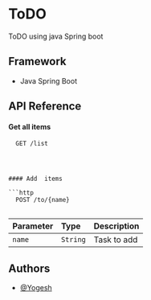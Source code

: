 # ToDO

ToDO using java Spring boot
## Framework

 - Java Spring Boot 


## API Reference

#### Get all items

```http
  GET /list
  
 
  
  
#### Add  items

```http
  POST /to/{name}
  
  ```
| Parameter | Type     | Description                       |
| :-------- | :------- | :-------------------------------- |
|  `name`   | `String` |  Task to add|
  
 
  
## Authors

- [@Yogesh](https://github.com/Yogesh-VasanthaKumar/)

